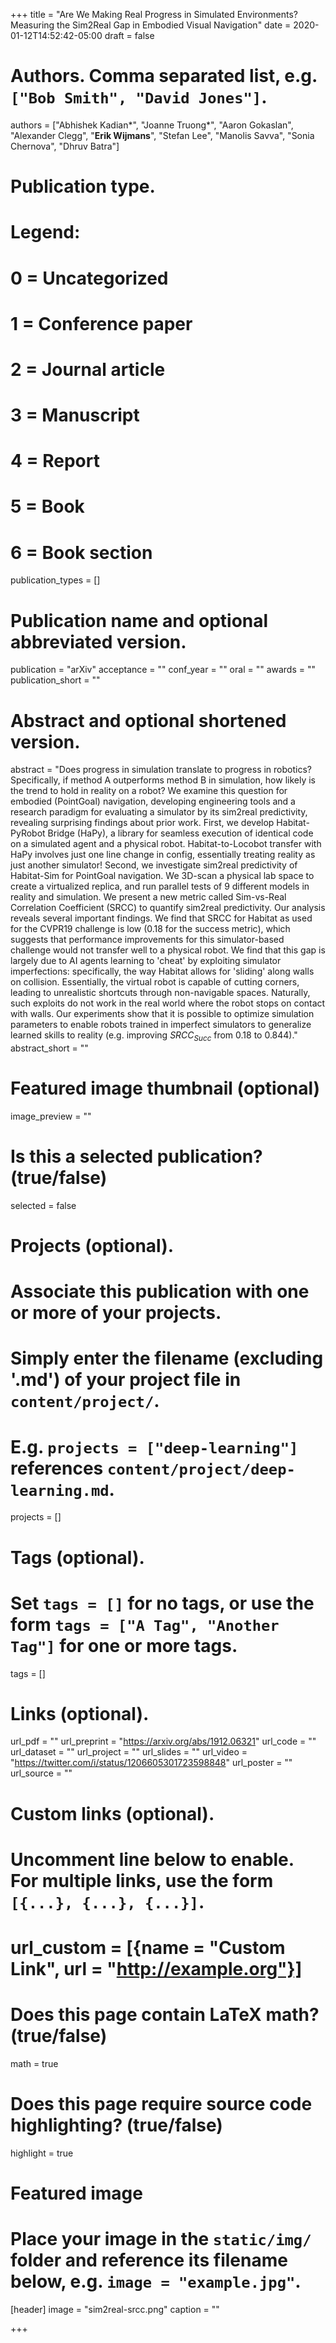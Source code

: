 +++
title = "Are We Making Real Progress in Simulated Environments? Measuring the Sim2Real Gap in Embodied Visual Navigation"
date = 2020-01-12T14:52:42-05:00
draft = false

# Authors. Comma separated list, e.g. `["Bob Smith", "David Jones"]`.
authors = ["Abhishek Kadian&ast;",  "Joanne Truong&ast;",  "Aaron Gokaslan", "Alexander Clegg", "**Erik Wijmans**", "Stefan Lee", "Manolis Savva", "Sonia Chernova", "Dhruv Batra"]

# Publication type.
# Legend:
# 0 = Uncategorized
# 1 = Conference paper
# 2 = Journal article
# 3 = Manuscript
# 4 = Report
# 5 = Book
# 6 = Book section
publication_types = []

# Publication name and optional abbreviated version.
publication = "arXiv"
acceptance = ""
conf_year = ""
oral = ""
awards = ""
publication_short = ""

# Abstract and optional shortened version.
abstract = "Does progress in simulation translate to progress in robotics? Specifically, if method A outperforms method B in simulation, how likely is the trend to hold in reality on a robot? We examine this question for embodied (PointGoal) navigation, developing engineering tools and a research paradigm for evaluating a simulator by its sim2real predictivity, revealing surprising findings about prior work. First, we develop Habitat-PyRobot Bridge (HaPy), a library for seamless execution of identical code on a simulated agent and a physical robot. Habitat-to-Locobot transfer with HaPy involves just one line change in config, essentially treating reality as just another simulator! Second, we investigate sim2real predictivity of Habitat-Sim for PointGoal navigation. We 3D-scan a physical lab space to create a virtualized replica, and run parallel tests of 9 different models in reality and simulation. We present a new metric called Sim-vs-Real Correlation Coefficient (SRCC) to quantify sim2real predictivity. Our analysis reveals several important findings. We find that SRCC for Habitat as used for the CVPR19 challenge is low (0.18 for the success metric), which suggests that performance improvements for this simulator-based challenge would not transfer well to a physical robot. We find that this gap is largely due to AI agents learning to 'cheat' by exploiting simulator imperfections: specifically, the way Habitat allows for 'sliding' along walls on collision. Essentially, the virtual robot is capable of cutting corners, leading to unrealistic shortcuts through non-navigable spaces. Naturally, such exploits do not work in the real world where the robot stops on contact with walls. Our experiments show that it is possible to optimize simulation parameters to enable robots trained in imperfect simulators to generalize learned skills to reality (e.g. improving $SRCC_{Succ}$ from 0.18 to 0.844)."
abstract_short = ""

# Featured image thumbnail (optional)
image_preview = ""

# Is this a selected publication? (true/false)
selected = false

# Projects (optional).
#   Associate this publication with one or more of your projects.
#   Simply enter the filename (excluding '.md') of your project file in `content/project/`.
#   E.g. `projects = ["deep-learning"]` references `content/project/deep-learning.md`.
projects = []

# Tags (optional).
#   Set `tags = []` for no tags, or use the form `tags = ["A Tag", "Another Tag"]` for one or more tags.
tags = []

# Links (optional).
url_pdf = ""
url_preprint = "https://arxiv.org/abs/1912.06321"
url_code = ""
url_dataset = ""
url_project = ""
url_slides = ""
url_video = "https://twitter.com/i/status/1206605301723598848"
url_poster = ""
url_source = ""

# Custom links (optional).
#   Uncomment line below to enable. For multiple links, use the form `[{...}, {...}, {...}]`.
# url_custom = [{name = "Custom Link", url = "http://example.org"}]

# Does this page contain LaTeX math? (true/false)
math = true

# Does this page require source code highlighting? (true/false)
highlight = true

# Featured image
# Place your image in the `static/img/` folder and reference its filename below, e.g. `image = "example.jpg"`.
[header]
image = "sim2real-srcc.png"
caption = ""

+++
